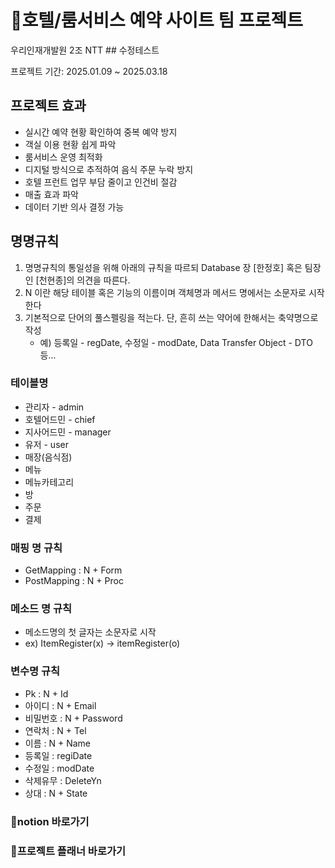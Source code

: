 <h1>🏨호텔/룸서비스 예약 사이트 팀 프로젝트</h1>
우리인재개발원 2조 NTT
## 수정테스트

프로젝트 기간: 2025.01.09 ~ 2025.03.18

## 프로젝트 효과
- 실시간 예약 현황 확인하여 중복 예약 방지
- 객실 이용 현황 쉽게 파악
- 룸서비스 운영 최적화
- 디지털 방식으로 추적하여 음식 주문 누락 방지
- 호텔 프런트 업무 부담 줄이고 인건비 절감
- 매출 효과 파악
- 데이터 기반 의사 결정 가능

## 명명규칙
1) 명명규칙의 통일성을 위해 아래의 규칙을 따르되 Database 장 [한정호] 혹은 팀장인 [천현종]의 의견을 따른다.
2) N 이란 해당 테이블 혹은 기능의 이름이며 객체명과 메서드 명에서는 소문자로 시작한다
3) 기본적으로 단어의 풀스펠링을 적는다. 단, 흔히 쓰는 약어에 한해서는 축약명으로 작성
   - 예) 등록일 - regDate, 수정일 - modDate, Data Transfer Object - DTO 등...

### 테이블명
- 관리자 - admin
- 호텔어드민 - chief
- 지사어드민 - manager
- 유저 - user
- 매장(음식점)
- 메뉴
- 메뉴카테고리
- 방
- 주문
- 결제

### 매핑 명 규칙
- GetMapping : N + Form
- PostMapping : N + Proc

### 메소드 명 규칙
- 메소드명의 첫 글자는 소문자로 시작
- ex) ItemRegister(x) -> itemRegister(o)

### 변수명 규칙
- Pk : N + Id
- 아이디 : N + Email
- 비밀번호 : N + Password
- 연락처 : N + Tel
- 이름 : N + Name
- 등록일 : regiDate
- 수정일 : modDate
- 삭제유무 : DeleteYn
- 상대 : N + State


<a target="https://www.notion.so/17548799325c804b8284c4686e395148">
  <h3>📃notion 바로가기</h3>
</a>

<a target="https://docs.google.com/spreadsheets/d/1r3FvPDK-OPlXQAsxBs167bzD5p96dRwbL9wv-OHvfYE/edit?gid=1115838130#gid=1115838130">
  <h3>📆프로젝트 플래너 바로가기</h3>
</a>
